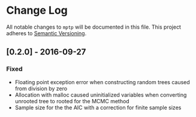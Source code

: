 # Change Log
All notable changes to `mptp` will be documented in this file.
This project adheres to [Semantic Versioning](http://semver.org/).

## [0.2.0] - 2016-09-27
### Fixed
 - Floating point exception error when constructing random trees caused from
   division by zero
 - Allocation with malloc caused uninitialized variables when converting unrooted
   tree to rooted for the MCMC method
 - Sample size for the the AIC with a correction for finite sample sizes
